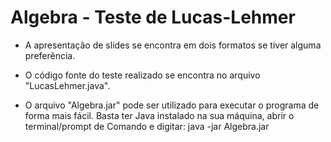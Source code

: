 # Algebra - Teste de Lucas-Lehmer

- A apresentação de slides se encontra em dois formatos se tiver alguma preferência.

- O código fonte do teste realizado se encontra no arquivo "LucasLehmer.java".

- O arquivo "Algebra.jar" pode ser utilizado para executar o programa de forma mais fácil. Basta ter Java instalado na sua máquina, abrir o terminal/prompt de Comando e digitar: java -jar Algebra.jar
